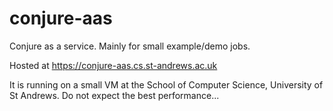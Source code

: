 # conjure-aas

Conjure as a service. Mainly for small example/demo jobs.

Hosted at https://conjure-aas.cs.st-andrews.ac.uk

It is running on a small VM at the School of Computer Science, University of St Andrews. Do not expect the best performance...
